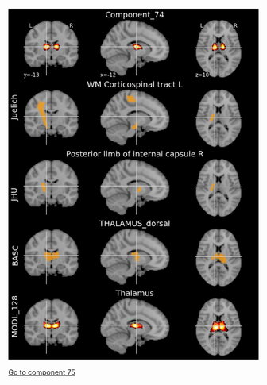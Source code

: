 


![74](preliminary/74.jpg "Component 74")

[Go to component 75](https://parietal-inria.github.io/MODL_atlas/512/75 "Component 75")